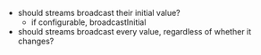 
- should streams broadcast their initial value?
  - if configurable, broadcastInitial 
- should streams broadcast every value, regardless of whether it changes?


